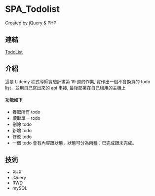 # SPA_Todolist
Created by jQuery & PHP 

## 連結

[TodoList](http://fan630.com.tw/todo/index.html)

## 介紹

這是 Lidemy 程式導師實驗計畫第 19 週的作業, 實作出一個不會換頁的 todo list，並用自己寫出來的 api 串接, 最後部署在自己租用的主機上

#### 功能如下

- 獲取所有 todo
- 讀取單一 todo
- 刪除 todo
- 新增 todo
- 修改 todo
- 一個 todo 會有內容跟狀態，狀態可分為兩種：已完成跟未完成。

## 技術
- PHP
- jQuery
- RWD
- mySQL

